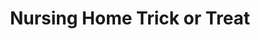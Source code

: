 ---
layout: item
raw_url: https://prdwebappstorage.blob.core.windows.net/kansaspattons/images/gallery-2009-10-31-2/img59413.jpg
thumb_url: https://prdwebappstorage.blob.core.windows.net/kansaspattons/images/gallery-2009-10-31-2/thumb_img59413.jpg
post: /kansaspattons/blog/2009/10/31/halloween.html
index: 15
title: Nursing Home Trick or Treat
---